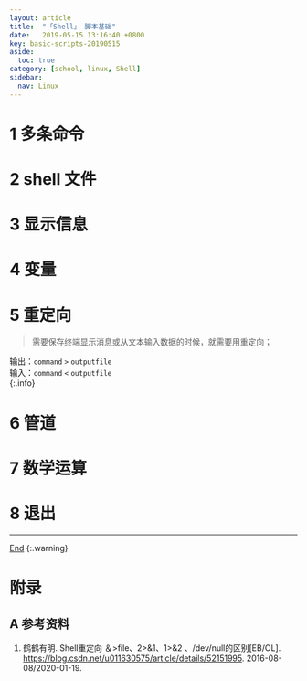 ```yaml
---
layout: article
title:  "「Shell」 脚本基础"
date:   2019-05-15 13:16:40 +0800
key: basic-scripts-20190515
aside:
  toc: true
category: [school, linux, Shell]
sidebar:
  nav: Linux
---
```

<span id="head"></span>
<!--more-->

# 1 多条命令

# 2 shell 文件

# 3 显示信息

# 4 变量

# 5 重定向
>需要保存终端显示消息或从文本输入数据的时候，就需要用重定向；    

输出：`command` `>` `outputfile`     
输入：`command` `<` `outputfile`     
{:.info}    


# 6 管道

# 7 数学运算

# 8 退出


-------------------  
[End](#head)
{:.warning}  


# 附录
## A 参考资料
1. 鹤鹤有明. Shell重定向 ＆>file、2>&1、1>&2 、/dev/null的区别[EB/OL]. <https://blog.csdn.net/u011630575/article/details/52151995>. 2016-08-08/2020-01-19.   
